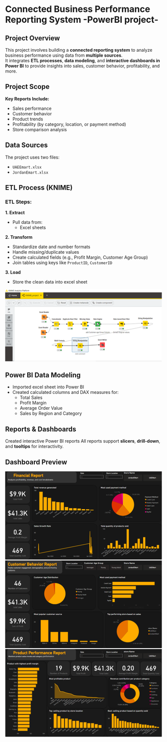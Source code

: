 # Connected Business Performance Reporting System -PowerBI project-

## Project Overview
This project involves building a **connected reporting system** to analyze business performance using data from **multiple sources**.  
It integrates **ETL processes**, **data modeling**, and **interactive dashboards in Power BI** to provide insights into sales, customer behavior, profitability, and more.

## Project Scope
**Key Reports Include:**
- Sales performance
- Customer behavior
- Product trends
- Profitability (by category, location, or payment method)
- Store comparison analysis

## Data Sources
The project uses two files:
- `UAEEmart.xlsx`
- `JordanEmart.xlsx`
  
## ETL Process (KNIME)
### ETL Steps:
**1. Extract**
- Pull data from:
  - Excel sheets

**2. Transform**
- Standardize date and number formats
- Handle missing/duplicate values
- Create calculated fields (e.g., Profit Margin, Customer Age Group)
- Join tables using keys like `ProductID`, `CustomerID`

**3. Load**
- Store the clean data into excel sheet
  
![](etl_process.png)

## Power BI Data Modeling
- Imported excel sheet into Power BI
- Created calculated columns and DAX measures for:
  - Total Sales
  - Profit Margin
  - Average Order Value
  - Sales by Region and Category
## Reports & Dashboards

Created interactive Power BI reports
All reports support **slicers**, **drill-down**, and **tooltips** for interactivity.

## Dashboard Preview
![](1.png)
![](2.png)
![](3.png)
